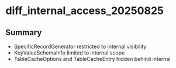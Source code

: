 # diff_internal_access_20250825

## Summary
- SpecificRecordGenerator restricted to internal visibility
- KeyValueSchemaInfo limited to internal scope
- TableCacheOptions and TableCacheEntry hidden behind internal
